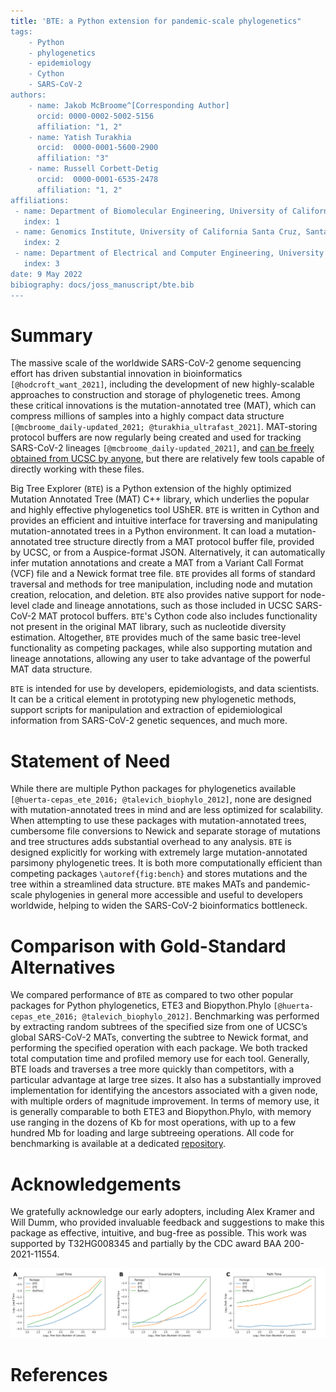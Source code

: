 ```yaml
---
title: 'BTE: a Python extension for pandemic-scale phylogenetics"
tags:
    - Python
    - phylogenetics
    - epidemiology
    - Cython
    - SARS-CoV-2
authors:
    - name: Jakob McBroome^[Corresponding Author]
      orcid: 0000-0002-5002-5156
      affiliation: "1, 2" 
    - name: Yatish Turakhia
      orcid:  0000-0001-5600-2900 
      affiliation: "3" 
    - name: Russell Corbett-Detig        
      orcid:  0000-0001-6535-2478 
      affiliation: "1, 2" 
affiliations:
 - name: Department of Biomolecular Engineering, University of California Santa Cruz. Santa Cruz, CA 95064, USA
   index: 1
 - name: Genomics Institute, University of California Santa Cruz, Santa Cruz, CA 95064, USA
   index: 2
 - name: Department of Electrical and Computer Engineering, University of California, San Diego; San Diego, CA 92093, USA
   index: 3
date: 9 May 2022
bibiography: docs/joss_manuscript/bte.bib
---
```


# Summary

The massive scale of the worldwide SARS-CoV-2 genome sequencing effort has driven substantial innovation in bioinformatics `[@hodcroft_want_2021]`, including the development of new highly-scalable approaches to construction and storage of phylogenetic trees. Among these critical innovations is the mutation-annotated tree (MAT), which can compress millions of samples into a highly compact data structure `[@mcbroome_daily-updated_2021; @turakhia_ultrafast_2021]`. MAT-storing protocol buffers are now regularly being created and used for tracking SARS-CoV-2 lineages `[@mcbroome_daily-updated_2021]`, and [can be freely obtained from UCSC by anyone](http://hgdownload.soe.ucsc.edu/goldenPath/wuhCor1/UShER_SARS-CoV-2/), but there are relatively few tools capable of directly working with these files.

Big Tree Explorer (`BTE`) is a Python extension of the highly optimized Mutation Annotated Tree (MAT) C++ library, which underlies the popular and highly effective phylogenetics tool UShER. `BTE` is written in Cython and provides an efficient and intuitive interface for traversing and manipulating mutation-annotated trees in a Python environment. It can load a mutation-annotated tree structure directly from a MAT protocol buffer file, provided by UCSC, or from a Auspice-format JSON. Alternatively, it can automatically infer mutation annotations and create a MAT from a Variant Call Format (VCF) file and a Newick format tree file. `BTE` provides all forms of standard traversal and methods for tree manipulation, including node and mutation creation, relocation, and deletion. `BTE` also provides native support for node-level clade and lineage annotations, such as those included in UCSC SARS-CoV-2 MAT protocol buffers. `BTE`'s Cython code also includes functionality not present in the original MAT library, such as nucleotide diversity estimation. Altogether, `BTE` provides much of the same basic tree-level functionality as competing packages, while also supporting mutation and lineage annotations, allowing any user to take advantage of the powerful MAT data structure.

`BTE` is intended for use by developers, epidemiologists, and data scientists. It can be a critical element in prototyping new phylogenetic methods, support scripts for manipulation and extraction of epidemiological information from SARS-CoV-2 genetic sequences, and much more. 

# Statement of Need

While there are multiple Python packages for phylogenetics available `[@huerta-cepas_ete_2016; @talevich_biophylo_2012]`, none are designed with mutation-annotated trees in mind and are less optimized for scalability. When attempting to use these packages with mutation-annotated trees, cumbersome file conversions to Newick and separate storage of mutations and tree structures adds substantial overhead to any analysis. `BTE` is designed explicitly for working with extremely large mutation-annotated parsimony phylogenetic trees. It is both more computationally efficient than competing packages `\autoref{fig:bench}` and stores mutations and the tree within a streamlined data structure. `BTE` makes MATs and pandemic-scale phylogenies in general more accessible and useful to developers worldwide, helping to widen the SARS-CoV-2 bioinformatics bottleneck.

# Comparison with Gold-Standard Alternatives

We compared performance of `BTE` as compared to two other popular packages for Python phylogenetics, ETE3 and Biopython.Phylo `[@huerta-cepas_ete_2016; @talevich_biophylo_2012]`. Benchmarking was performed by extracting random subtrees of the specified size from one of UCSC’s global SARS-CoV-2 MATs, converting the subtree to Newick format, and performing the specified operation with each package. We both tracked total computation time and profiled memory use for each tool. Generally, BTE loads and traverses a tree more quickly than competitors, with a particular advantage at large tree sizes. It also has a substantially improved implementation for identifying the ancestors associated with a given node, with multiple orders of magnitude improvement. In terms of memory use, it is generally comparable to both ETE3 and Biopython.Phylo, with memory use ranging in the dozens of Kb for most operations, with up to a few hundred Mb for loading and large subtreeing operations. All code for benchmarking is available at a dedicated [repository](https://github.com/jmcbroome/bte-benchmark).

# Acknowledgements

We gratefully acknowledge our early adopters, including Alex Kramer and Will Dumm, who provided invaluable feedback and suggestions to make this package as effective, intuitive, and bug-free as possible. This work was supported by T32HG008345 and partially by the CDC award BAA 200-2021-11554. 

![Figure 1: Runtime Comparison. A: Time to load a tree of the indicated size from disk. B: Time to traverse a tree of the indicated size. C: Time to trace the complete ancestry of a single randomly selected leaf. \label{fig:bench}](benchmark_figure.png)

# References

